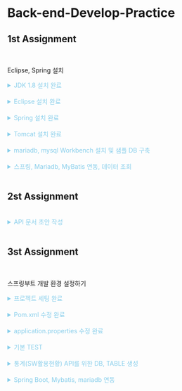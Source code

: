 # Back-end-Develop-Practice

## 1st Assignment

<br>

Eclipse, Spring 설치

<details><summary style="color:skyblue"> JDK 1.8 설치 완료 </summary>

![JDK 1.8](./img/jdk1.8-setting.png)

</details>

<br>

<details><summary style="color:skyblue"> Eclipse 설치 완료 </summary>

![Eclipse](./img/eclipse-setting.png)

</details>

<br>

<details><summary style="color:skyblue"> Spring 설치 완료 </summary>

![Spring](./img/spring-setting.png)

</details>

<br>

<details><summary style="color:skyblue"> Tomcat 설치 완료 </summary>

![Tomcat](./img/tomcat-setting.png)

</details>

<br>

<details><summary style="color:skyblue"> mariadb, mysql Workbench 설치 및 샘플 DB 구축 </summary>

![MariaDB](./img/mariadb-setting.png)

</details>

<br>

<details><summary style="color:skyblue"> 스프링, Mariadb, MyBatis 연동, 데이터 조회 </summary>

![Server](./img/server-setting.png)

<details> <summary style="color:white"> POM.xml 수정 완료 </summary>

- springframework, java version 수정

![Version1](./img/pom-setting_1.png)


- mariaDB, mybatis dependency 추가

![Version2](./img/pom-setting_2.png)

- maven-compiler-plugin version 수정

![Version3](./img/pom-setting_3.png)


</details>
<br>
<details> <summary style="color:white"> root-context.xml 수정 완료 </summary>

- xsi:schemaLocation 추가, dataSource 수정

![RootContext](./img/rootcontext-setting.png)

</details>
<br>
<details> <summary style="color:white"> mybatis-config.xml, logback.xml, log4jdbc.log4j2.properties, test.xml 작성 완료 </summary>

- Resource Tree 

![ResourceTree](./img/resourcetree-setting.png)

- mybatis-config.xml 

![Mybatis](./img/mybatis-setting.png)

- logback.xml 

![Logback](./img/logback-setting.png)

- log4jdbc.log4j2.properties 

![Properties](./img/properties-setting.png)

- test.xml 

![Test](./img/test-setting.png)

</details>
<br>
<details> <summary style="color:white"> MovieDAO, MovieService, MovieVO, HomeController 작성 완료 </summary>

- Java Tree

![JavaTree](./img/javatree-setting.png)

- MovieDAO, MovieDAOlmpl 

![DAO1](./img/dao_1.png)
![DAO2](./img/dao_2.png)

- MovieService, MovieServicelmpl 

![Service1](./img/service_1.png)
![Service2](./img/service_2.png)

- HomeController

![Home](./img/homecontroller.png)

- MovieVO

![VO](./img/vo.png)

</details>
<br>
<details> <summary style="color:white"> Tomcat Address 수정 완료 </summary>

- /settingweb -> / 수정

![Address](./img/address-settig.png)

</details>

</details>

<br>

## 2st Assignment

<br>

<details> <summary style="color:skyblue"> API 문서 초안 작성 </summary>

https://brian-jung.gitbook.io/api-docs/eveinformation/eveintroduction

</details>

<br>

## 3st Assignment

<br>

스프링부트 개발 환경 설정하기

<details> <summary style="color:skyblue"> 프로젝트 세팅 완료 </summary>

![SpringBoot0](./img/springboot-start_1.png)

![SpringBoot1](./img/springboot-start_2.png)

![SpringBoot2](./img/springboot-start.png)

</details>

<br>

<details> <summary style="color:skyblue"> Pom.xml 수정 완료 </summary>

![BootPOM0](./img/boot-pom_1.png)

![BootPOM1](./img/boot-pom_2.png)

![BootPOM2](./img/boot-pom_3.png)

</details>

<br>

<details> <summary style="color:skyblue"> application.properties 수정 완료 </summary>

![AppPP0](./img/app-properties_1.png)

![AppPP1](./img/app-properties_2.png)

</details>

<br>

<details> <summary style="color:skyblue"> 기본 TEST </summary>

![TEST0](./img/boot-test_1.png)

![TEST1](./img/boot-test_2.png)

![TEST2](./img/boot-test_3.png)

![TEST3](./img/boot-test_4.png)

</details>

<br>

<details> <summary style="color:skyblue"> 통계(SW활용현황) API를 위한 DB, TABLE 생성 </summary>

![BOOTDB0](./img/boot-db_1.png)
![BOOTDB3](./img/boot-db_3.png)
![BOOTDB1](./img/boot-db_2.png)

</details>

<br>

<details> <summary style="color:skyblue"> Spring Boot, Mybatis, mariadb 연동 </summary>

- 최종 URL : http://localhost:8031/sqlyearStatistic?year=20
- 조회하는 URL 임으로 GET으로 조회를 하여 url에 parameter를 입력합니다.
- 그 결과로 아래와 같이 JSON 구조 값이 나옴을 확인할 수 있습니다.

![BOOT0](./img/boot_0.png)

- 아래의 이미지대로 package, mapper, config, settingTest를 작성하여 API를 만듭니다.

![BOOT1](./img/boot_1.png)


<details> <summary style="color:white"> mybatis 설정 </summary>

- JAVA로도 config 설정이 가능합니다.
- DB와 mybatis를 활용하기 위한 설정 코드를 작성합니다.
- MapperScan 어노테이션을 활용하여 스캔할 패키지를 입력합니다.

![BOOT2](./img/boot-mybatis.png)
</details>

<br>

<details> <summary style="color:white"> mapper 작성 </summary>

- StatisticMapper interface 작성

![BOOT3](./img/boot-mapper.png)

- StatisticMapper 안에 쿼리를 정의합니다.
- 대표  restController로 [해당년도의 로그인 수]를 알기 위한 쿼리를 작성합니다.

![BOOT4](./img/boot-mapper_2.png)

</details>

<br>

<details> <summary style="color:white"> Service (비즈니스 Logic) 작성 </summary>

- interface로 yearloginNum을 정의합니다.

![BOOT5](./img/boot-service_0.png)

- JSON 값을 만들기 위해 HashMap 형태로 Return을 합니다.
- HashMap 값을 year, is_success, 쿼리로 가져온 cnt값으로 JSON 값을 만듭니다.

![BOOT6](./img/boot-service_1.png)

</details>

<br>

<details> <summary style="color:white"> settingTest 코드 추가  </summary>

![BOOT7](./img/boot-settingtest.png)

</details>

</details>

<br>